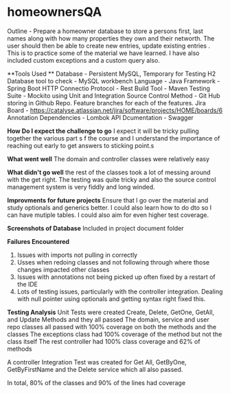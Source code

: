 # homeownersQA

Outline - Prepare a homeowner database to store a persons first, last names along with how many properties they own and their networth. The user should then be able to create new entries, update existing entries . This is to practice some of the material we have learned. I have also included custom exceptions and a custom query also.

**Tools Used **
Database - Persistent MySQL, Temporary for Testing H2
Database tool to check - MySQL workbench
Language - Java
Framework - Spring Boot
HTTP Connectio Protocol - Rest
Build Tool - Maven
Testing Suite - Mockito using Unit and Integration
Source Control Method  - Git Hub storing in Github Repo. Feature branches for each of the features. 
Jira Board - https://catalyse.atlassian.net/jira/software/projects/HOME/boards/6
Annotation Dependencies - Lombok
API Dcumentation - Swagger


**How Do I expect the challenge to go**
I expect it will be tricky pulling together the various part s f the course and I understand the importance of reaching out early to get answers to sticking point.s 

**What went well**
The domain and controller classes were relatively easy 

**What didn't go well**
the rest of the classes took a lot of messing around with the get right. The testing was quite tricky and also the source control management system is very fiddly and long winded.

**Improvments for future projects**
Ensure that I go over the material and study optionals and generics better. I could also learn how to do dto so I can have mutiple tables. I could also aim for even higher test coverage.

**Screenshots of Database**
Included in project document folder

**Failures Encountered**

1. Issues with imports not pulling in correctly
2. Usses when redoing classes and not following through where those changes impacted other classes
3. Issues with annotations not being picked up often fixed by a restart of the IDE
4. Lots of testing issues, particularly with the controller integration. Dealing with null pointer using optionals and getting syntax right fixed this. 

**Testing Analysis**
Unit Tests were created Create, Delete, GetOne, GetAll, and Update Methods and they all passed
The domain, service and user repo classes all passed with 100% coverage on both the methods and the classes
The exceptions class had 100% coverage of the method but not the class itself
The rest controller had 100% class coverage and 62% of methods

A controller Integration Test was created for Get All, GetByOne, GetByFirstName and the Delete service which all also passed.

In total, 80% of the classes and 90% of the lines had coverage
